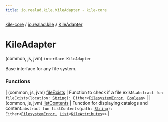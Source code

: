 ```yaml
---
title: io.realad.kile.KileAdapter - kile-core
---
```


[kile-core](../../index.html) / [io.realad.kile](../index.html) / [KileAdapter](./index.html)

# KileAdapter

(common, js, jvm) `interface KileAdapter`

Base interface for any file system.

### Functions

| (common, js, jvm) [fileExists](file-exists.html) | Function to check if a file exists.`abstract fun fileExists(location: `[`String`](https://kotlinlang.org/api/latest/jvm/stdlib/kotlin/-string/index.html)`): Either<`[`FilesystemError`](../../io.realad.kile.error/-filesystem-error/index.html)`, `[`Boolean`](https://kotlinlang.org/api/latest/jvm/stdlib/kotlin/-boolean/index.html)`>` |
| (common, js, jvm) [listContents](list-contents.html) | Function for displaying catalogs and content.`abstract fun listContents(path: `[`String`](https://kotlinlang.org/api/latest/jvm/stdlib/kotlin/-string/index.html)`): Either<`[`FilesystemError`](../../io.realad.kile.error/-filesystem-error/index.html)`, `[`List`](https://kotlinlang.org/api/latest/jvm/stdlib/kotlin.collections/-list/index.html)`<`[`KileAttributes`](../-kile-attributes/index.html)`>>` |

